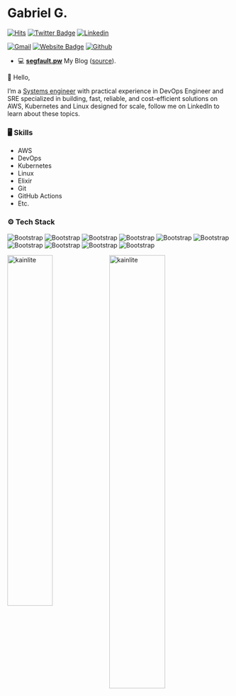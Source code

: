 # Gabriel G.

[![Hits](https://hits.seeyoufarm.com/api/count/incr/badge.svg?url=https%3A%2F%2Fgithub.com%2Fkainlite%2Fkainlite&count_bg=%2379C83D&title_bg=%23555555&icon=&icon_color=%23E7E7E7&title=Profile+Views&edge_flat=false)](https://hits.seeyoufarm.com)
[![Twitter Badge](https://img.shields.io/badge/-Twitter-1da1f2?labelColor=1da1f2&logo=twitter&logoColor=white&link=https://twitter.com/kainlite)](https://twitter.com/kainlite)
[![Linkedin](https://img.shields.io/badge/-LinkedIn-blue?style=flat&logo=Linkedin&logoColor=white)](https://www.linkedin.com/in/gabrielgarrido/)

[![Gmail](https://img.shields.io/badge/-Gmail-c14438?style=flat&logo=Gmail&logoColor=white)](mailto:kainlite@gmail.com)
[![Website Badge](https://img.shields.io/badge/-Website-c14438?style=flat&logo=Google-Chrome&logoColor=white&link=https://techsquad.rocks)](https://techsquad.rocks)
[![Github](https://img.shields.io/github/followers/kainlite?label=Follow&style=social)](https://github.com/kainlite)

- 💻 [**segfault.pw**](https://segfault.pw) My Blog ([source](https://github.com/kainlite/tr)).

👋 Hello,

I’m a [Systems engineer](https://www.linkedin.com/in/gabrielgarrido/) with practical experience in DevOps Engineer and SRE specialized in building, fast, reliable, and cost-efficient solutions on AWS, Kubernetes and Linux designed for scale, follow me on LinkedIn to learn about these topics.

### 🖥 Skills

- AWS
- DevOps
- Kubernetes
- Linux
- Elixir
- Git
- GitHub Actions
- Etc.

### ⚙️ Tech Stack

![Bootstrap](https://img.shields.io/badge/-Docker-05122A?style=flat-square&logo=Docker&color=353535) ![Bootstrap](https://img.shields.io/badge/-Kubernetes-05122A?style=flat-square&logo=Kubernetes&color=353535) ![Bootstrap](https://img.shields.io/badge/-Elixir-05122A?style=flat-square&logo=Elixir&color=353535) ![Bootstrap](https://img.shields.io/badge/-MongoDB-05122A?style=flat-square&logo=MongoDB&color=353535) ![Bootstrap](https://img.shields.io/badge/-MySQL-05122A?style=flat-square&logo=MySQL&color=353535) ![Bootstrap](https://img.shields.io/badge/-PostgreSQL-05122A?style=flat-square&logo=PostgreSQL&color=353535) ![Bootstrap](https://img.shields.io/badge/-Typescript-05122A?style=flat-square&logo=Typescript&color=353535) ![Bootstrap](https://img.shields.io/badge/-Node.js-05122A?style=flat-square&logo=Node.js&color=353535) ![Bootstrap](https://img.shields.io/badge/-Bash-05122A?style=flat-square&logo=Bash&color=353535) ![Bootstrap](https://img.shields.io/badge/-Terraform-05122A?style=flat-square&logo=Terraform&color=353535) 

<div>
  <img width="45%" align="left" src="https://github-readme-stats.vercel.app/api/top-langs?hide=HTML,CSS&username=kainlite&show_icons=true&locale=en&layout=compact" alt="kainlite" />
  <img width="50%"  src="https://github-readme-streak-stats.herokuapp.com/?user=kainlite&" alt="kainlite" />
</div>
